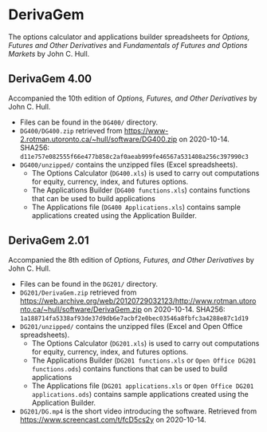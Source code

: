 # DerivaGem
The options calculator and applications builder spreadsheets for *Options, Futures and Other Derivatives* and *Fundamentals of Futures and Options Markets* by John C. Hull.


## DerivaGem 4.00
Accompanied the 10th edition of *Options, Futures, and Other Derivatives* by John C. Hull.
* Files can be found in the `DG400/` directory.
* `DG400/DG400.zip` retrieved from https://www-2.rotman.utoronto.ca/~hull/software/DG400.zip on 2020-10-14.
    SHA256: `d11e757e082555f66e477b858c2af0aeab999fe46567a531408a256c397990c3`
* `DG400/unzipped/` contains the unzipped files (Excel spreadsheets).
    * The Options Calculator (`DG400.xls`) is used to carry out computations for equity, currency, index, and futures options.
    * The Applications Builder (`DG400 functions.xls`) contains functions that can be used to build applications
    * The Applications file (`DG400 Applications.xls`) contains sample applications created using the Application Builder.


## DerivaGem 2.01
Accompanied the 8th edition of *Options, Futures, and Other Derivatives* by John C. Hull.
* Files can be found in the `DG201/` directory.
* `DG201/DerivaGem.zip` retrieved from https://web.archive.org/web/20120729032123/http://www.rotman.utoronto.ca/~hull/software/DerivaGem.zip on 2020-10-14.
    SHA256: `1a188714fa5338af93de37d9db6e7acbf2e0bec03546a8fbfc3a4288e87c1d19`
* `DG201/unzipped/` contains the unzipped files (Excel and Open Office spreadsheets).
    * The Options Calculator (`DG201.xls`) is used to carry out computations for equity, currency, index, and futures options.
    * The Applications Builder (`DG201 functions.xls` or `Open Office DG201 functions.ods`) contains functions that can be used to build applications
    * The Applications file (`DG201 applications.xls` or `Open Office DG201 applications.ods`) contains sample applications created using the Application Builder.
* `DG201/DG.mp4` is the short video introducing the software. Retrieved from https://www.screencast.com/t/fcD5cs2y on 2020-10-14.
